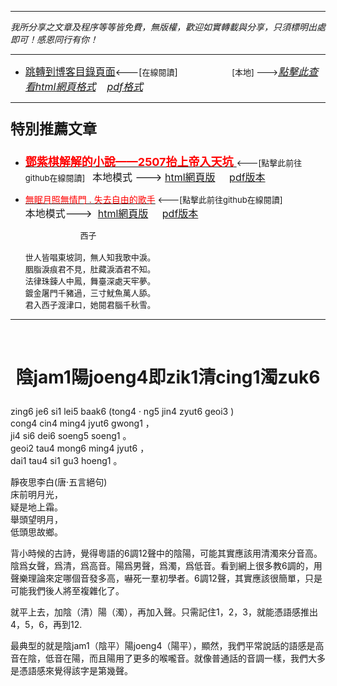 ***
*我所分享之文章及程序等等皆免費，無版權，歡迎如實轉載與分享，只須標明出處即可！感恩同行有你！* 
****
- [<font size=3>跳轉到博客目錄頁面</font>](../../tableOfContent.md)<---[<font size=2>在線閱讀</font>]&nbsp;&nbsp; &nbsp; &nbsp; &nbsp; &nbsp; &nbsp; &nbsp; &nbsp; &nbsp;&nbsp; &nbsp;  <font size=2> [本地] ---></font><font size=3>[*_點擊此查看html網頁格式_*](../../tableOfContent.html)&nbsp; &nbsp; [*_pdf格式_*](../../tableOfContent.md.pdf)</font>
****

### <p style="font-size: 23px; font-weight:900;">特別推薦文章</p>

- [<font size=4 color=red>**鄧紫棋解解的小說——2507抬上帝入天坑** </font>](https://github.com/brianwchh/worldofheart_v2/blob/main/md_and_html/鄧紫棋解解的小說——2507抬上帝入天坑.md)<font size=2><---[點擊此前往github在線閱讀]</font>&nbsp;&nbsp;  <font size=3>本地模式 --->&nbsp;[html網頁版](../../md_and_html/鄧紫棋解解的小說——2507抬上帝入天坑.html) &nbsp;&nbsp;&nbsp; [pdf版本](../../md_and_html/鄧紫棋解解的小說——2507抬上帝入天坑.md.pdf) </font>  

- [<font color=red>無眠月照無情門 . 失去自由的歌手</font>](https://github.com/brianwchh/worldofheart_v2/blob/main/md_and_html/%E7%84%A1%E7%9C%A0%E6%9C%88%E7%85%A7%E7%84%A1%E6%83%85%E9%96%80.md)<font size=2> <---[點擊此前往github在線閱讀]</font> &nbsp;&nbsp;&nbsp;&nbsp;&nbsp;&nbsp;&nbsp;&nbsp;&nbsp;&nbsp;&nbsp;&nbsp;&nbsp;&nbsp;&nbsp; <font size=3>本地模式---> &nbsp;[html網頁版](../../md_and_html/無眠月照無情門.html) &nbsp;&nbsp;&nbsp; [pdf版本](../../md_and_html/無眠月照無情門.md.pdf) </font>

    <p><font size=2>&nbsp; &nbsp; &nbsp; &nbsp; &nbsp; &nbsp; &nbsp; &nbsp; &nbsp; &nbsp; &nbsp; &nbsp; 西子</br></br>世人皆唱東坡詞，無人知我歌中淚。</br>胭脂淚痕君不見，肚藏淚酒君不知。</br>法律珠鍊人中鳳，舞臺深處天牢夢。</br>鍍金屠門千豬過，三寸魷魚萬人舔。</br>君入西子渡津口，她閱君腦千秋雪。</font></p>
    

****


</br>

# <p align="center"> 陰jam1陽joeng4即zik1清cing1濁zuk6    </p>


zing6 je6 si1 lei5 baak6 (tong4 ‧ ng5 jin4 zyut6 geoi3 )    
cong4 cin4 ming4 jyut6 gwong1 ，   
ji4 si6 dei6 soeng5 soeng1 。  
geoi2 tau4 mong6 ming4 jyut6 ，  
dai1 tau4 si1 gu3 hoeng1 。  

靜夜思李白(唐‧五言絕句)   
床前明月光，  
疑是地上霜。  
舉頭望明月，   
低頭思故鄉。  

背小時候的古詩，覺得粵語的6調12聲中的陰陽，可能其實應該用清濁來分音高。陰爲女聲，爲清，爲高音。陽爲男聲，爲濁，爲低音。看到網上很多教6調的，用聲樂理論來定哪個音發多高，嚇死一羣初學者。6調12聲，其實應該很簡單，只是可能我們後人將至複雜化了。  

就平上去，加陰（清）陽（濁），再加入聲。只需記住1，2，3，就能憑語感推出4，5，6，再到12.   

最典型的就是陰jam1（陰平）陽joeng4（陽平），顯然，我們平常說話的語感是高音在陰，低音在陽，而且陽用了更多的喉嚨音。就像普通話的音調一樣，我們大多是憑語感來覺得該字是第幾聲。



